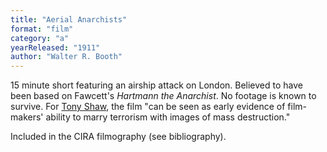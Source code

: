 ```yaml
---
title: "Aerial Anarchists"
format: "film"
category: "a"
yearReleased: "1911"
author: "Walter R. Booth"
---
```


15 minute short featuring an airship attack on London. Believed to have been based on Fawcett's <em>Hartmann the Anarchist</em>. No footage is known to survive. For <a href="biblio.htm#Shaw">Tony Shaw</a>, the film "can be seen as early evidence of film-makers' ability to marry terrorism with images of mass destruction."

Included in the CIRA filmography (see bibliography).
